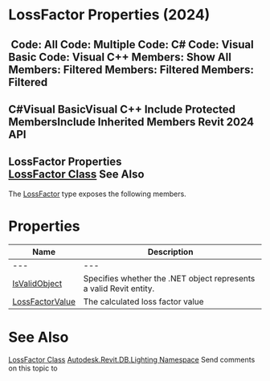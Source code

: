# LossFactor Properties (2024)

﻿
 Code: All Code: Multiple Code: C# Code: Visual Basic Code: Visual C++  Members: Show All Members: Filtered Members: Filtered Members: Filtered   
---  
C#Visual BasicVisual C++
Include Protected MembersInclude Inherited Members
Revit 2024 API  
---  
LossFactor Properties  
[LossFactor Class](23224470-b97a-7acc-8dbe-667086568b1c.md "LossFactor Class") See Also  
---  
The [LossFactor](23224470-b97a-7acc-8dbe-667086568b1c.md "LossFactor Class") type exposes the following members.
# Properties
| Name | Description |
| --- | --- |
| --- | --- | --- |
| [IsValidObject](eac84ac8-d3e4-eb18-5f0c-c6c9da7ed5d4.md "IsValidObject Property") | Specifies whether the .NET object represents a valid Revit entity. |
| [LossFactorValue](91107a0f-67d6-730b-b36c-7856e044b405.md "LossFactorValue Property") | The calculated loss factor value |

# See Also
[LossFactor Class](23224470-b97a-7acc-8dbe-667086568b1c.md "LossFactor Class")
[Autodesk.Revit.DB.Lighting Namespace](a6a04f07-7fd2-0a4e-12e7-01842ee6daaf.md "Autodesk.Revit.DB.Lighting Namespace")
Send comments on this topic to 